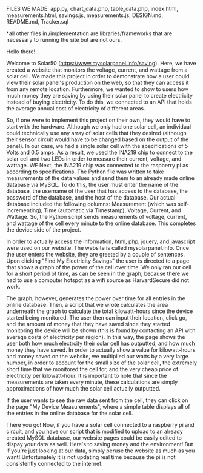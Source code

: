 FILES WE MADE:
app.py,
chart_data.php,
table_data.php,
index.html,
measurements.html,
savings.js,
measurements.js,
DESIGN.md,
README.md,
Tracker.sql

*all other files in /implementation are libraries/frameworks that are necessary to running the site but are not ours.

Hello there!

Welcome to Solar50 (https://www.mysolarpanel.info/saving). Here, we have created a website that monitors the voltage, current, and wattage from a
solar cell. We made this project in order to demonstrate how a user could view their solar panel's production
on the web, so that they can access it from any remote location. Furthermore, we wanted to show to users how much
money they are saving by using their solar panel to create electricity instead of buying electricity. To do this,
we connected to an API that holds the average annual cost of electricity of different areas.

So, if one were to implement this project on their own, they would have to start with the hardware. Although we only
had one solar cell, an individual could technically use any array of solar cells that they desired (although their sensor
circuit would have to be changed based on the output of the panel). In our case, we had a single solar cell with the
specifications of 5 Volts and 0.5 amps. As a result, we used the INA219 chip to connect to the solar cell and two LEDs
in order to measure their current, voltage, and wattage.
WE
Next, the INA219 chip was connected to the raspberry pi as according to specifications. The Python file was written to
take measurements of the data values and send them to an already made online database via MySQL. To do this, the user
must enter the name of the database, the username of the user that has access to the database, the password of the database,
and the host of the database. Our actual database included the following columns: Measurement (which was self-incrementing),
Time (automatic via Timestamp), Voltage, Current, and Wattage. So, the Python script sends measurements of voltage, current,
and wattage of the cell every minute to the online database. This completes the device side of the project.

In order to actually access the information, html, php, jquery, and javascript were used on our website. The website is called
mysolarpanel.info. Once the user enters the website, they are greeted by a couple of sentences. Upon clicking "Find My Electricity
Savings" the user is directed to a page that shows a graph of the power of the cell over time. We only ran our cell for a short period
of time, as can be seen in the graph, because there we had to use a computer hotspot as a wifi source as HarvardSecure did not work.

The graph, however, generates the power over time for all entries in the online database. Then, a script that we wrote calculates
the area underneath the graph to calculate the total kilowatt-hours since the device started being monitored. The user then can input
their location, click go, and the amount of money that they have saved since they started monitoring the device will be shown
(this is found by contacting an API with average costs of electricity per region). In this way, the page shows the user both how much
electrcity their solar cell has outputted, and how much money they have saved. In order to actually show a value for kilowatt-hours and
money saved on the website, we multiplied our watts by a very large number, in order to account for the small size of the solar cell,
the extremely short time that we monitored the cell for, and the very cheap price of electricity per kilowatt-hour. It is important
to note that since the measurements are taken every minute, these calculations are simply approximations of how much the solar cell actually
outputted.

If the user wants to see the raw data sent from the cell, they can click on the page "My Device Measurements", where a simple
table displays all of the entries in the online database for the solar cell.

There you go! Now, if you have a solar cell connected to a raspberry pi and circuit, and you have our script that is modified to upload
to an already created MySQL database, our website pages could be easily edited to dispay your data as well. Here's to saving money and the
environment! But if you're just looking at our data, simply peruse the website as much as you want! Unfortunately it is not updating real
time because the pi is not consistently connected to the internet.
